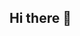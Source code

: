 ## Hi there 👋

<!--
**ggare/ggare** is a ✨ _special_ ✨ repository because its `README.md` (this file) appears on your GitHub profile.

Here are some ideas to get you started:

- 🔭 I’m currently working on game development
- 🌱 I’m currently learning new languages like C, C++, and Java
- 👯 I’m looking to collaborate on my university internal systems
- 📫 How to reach me: d.kudinov@innopolis.university
- 😄 Pronouns: Helicopter
- ⚡ Fun fact: i like astronomy
-->
